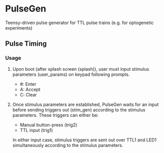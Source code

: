 # PulseGen
Teensy-driven pulse generator for TTL pulse trains (e.g. for optogenetic experiments)

## Pulse Timing
<blockquote class="imgur-embed-pub" lang="en" data-id="a/N2U4C"><a href="//imgur.com/N2U4C"></a></blockquote><script async src="//s.imgur.com/min/embed.js" charset="utf-8"></script>


### Usage
1. Upon boot (after splash screen (splash)), user must input stimulus parameters (user_params) on keypad following prompts. 
   - #: Enter  
   - A: Accept   
   - C: Clear 
  
2. Once stimulus parameters are established, PulseGen waits for an input before sending triggers out (stim_gen) according to the stimulus parameters. These triggers can either be:
   - Manual button-press (trig2)
   - TTL input (trig1)

   In either input case, stimulus triggers are sent out over TTL1 and LED1 simultaneously according to the stimulus parameters. 
